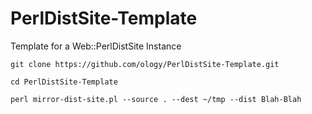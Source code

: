 # PerlDistSite-Template
Template for a Web::PerlDistSite Instance

    git clone https://github.com/ology/PerlDistSite-Template.git

    cd PerlDistSite-Template

    perl mirror-dist-site.pl --source . --dest ~/tmp --dist Blah-Blah
